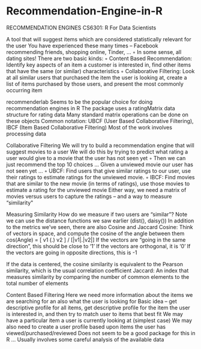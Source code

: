 # Recommendation-Engine-in-R
RECOMMENDATION ENGINES CS6301: R For Data Scientists

A tool that will suggest items which are considered statistically relevant for the
user
You have experienced these many times – Facebook recommending friends,
shopping online, Tinder, …
◦ In some sense, all dating sites!
There are two basic kinds:
◦ Content Based Recommendation: Identify key aspects of an item a customer is interested in,
find other items that have the same (or similar) characteristics
◦ Collaborative Filtering: Look at all similar users that purchased the item the user is looking
at, create a list of items purchased by those users, and present the most commonly
occurring item

recommenderlab
Seems to be the popular choice for doing recommendation engines
in R
The package uses a ratingMatrix data structure for rating data
Many standard matrix operations can be done on these objects
Common notation: UBCF (User Based Collaborative Filtering), IBCF
(Item Based Collaborative Filtering)
Most of the work involves processing data

Collaborative Filtering
We will try to build a recommendation engine that will suggest movies to a user
We will do this by trying to predict what rating a user would give to a movie
that the user has not seen yet
◦ Then we can just recommend the top 10 choices …
Given a unviewed movie our user has not seen yet …
◦ UBCF: Find users that give similar ratings to our user, use their ratings to estimate
ratings for the unviewed movie.
◦ IBCF: Find movies that are similar to the new movie (in terms of ratings), use those
movies to estimate a rating for the unviewed movie
Either way, we need a matrix of movies versus users to capture the ratings –
and a way to measure “similarity"

Measuring Similarity
How do we measure if two users are “similar”?
Note we can use the distance functions we saw earlier (dist(), daisy())
In addition to the metrics we’ve seen, there are also Cosine and Jaccard
Cosine: Think of vectors in space, and compute the cosine of the angle between them 
cos(Angle) = [ v1 (.) v2 ] / [|v1|.|v2|]
If the vectors are “going in the same direction”, this should be close to ‘1’
If the vectors are orthogonal, it is ‘0’
If the vectors are going in opposite directions, this is -1

If the data is centered, the cosine similarity is equivalent to the Pearson
similarity, which is the usual correlation coefficient
Jaccard: An index that measures similarity by comparing the number of
common elements to the total number of elements

Content Based Filtering
Here we need more information about the items we are searching for an also
what the user is looking for
Basic idea – get descriptive profile for all items, get descriptive profile for the
item the user is interested in, and then try to match user to items that best fit
We may have a particular item a user is currently looking at (simplest case)
We may also need to create a user profile based upon items the user has
viewed/purchased/reviewed
Does not seem to be a good package for this in R …
Usually involves some careful analysis of the available data

